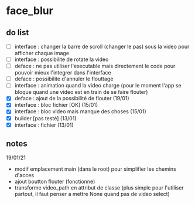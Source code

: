 # face_blur


## do list
- [ ] interface : changer la barre de scroll (changer le pas) sous la video pour afficher chaque image
- [ ] interface : possibilite de rotate la video
- [ ] deface : ne pas utiliser l'executable mais directement le code pour pouvoir mieux l'integrer dans l'interface
- [ ] deface : possibilite d'annuler le flouttage
- [ ] interface : animation quand la video charge (pour le moment l'app se bloque quand une video est en train de se faire flouter)
- [x] deface : ajout de la possibilité de flouter (19/01)
- [x] interface : bloc fichier [OK] (15/01)
- [x] interface : bloc video mais manque des choses (15/01)
- [x] builder [pas testé] (13/01)
- [x] interface : fichier (13/01)

## notes 
19/01/21
- modif emplacement main (dans le root) pour simplifier les chemins d'acces
- ajout boutton flouter (fonctionne)
- transforme video_path en attribut de classe (plus simple pour l'utiliser partout, il faut penser a mettre None quand pas de video select)

